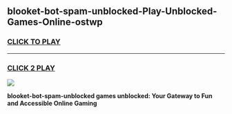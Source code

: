 
## blooket-bot-spam-unblocked-Play-Unblocked-Games-Online-ostwp
<h3>
<a href="https://premium76.site?title=blooket-bot-spam-unblocked&ref=25A">CLICK TO PLAY</a></h3>
<hr>

<h3>
<a href="https://premium76.site?title=blooket-bot-spam-unblocked&ref=25A">CLICK 2 PLAY</a>
  
</h3>

<a href="https://premium76.site?title=blooket-bot-spam-unblocked&ref=25A"><img src="https://clearcache.store/games.png"></a>


**blooket-bot-spam-unblocked games unblocked: Your Gateway to Fun and Accessible Online Gaming**
